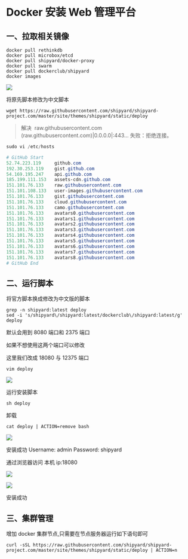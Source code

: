 # Docker 安装 Web 管理平台

## 一、拉取相关镜像

```纯文本
docker pull rethinkdb
docker pull microbox/etcd
docker pull shipyard/docker-proxy
docker pull swarm
docker pull dockerclub/shipyard
docker images
```

![](https://cdn.jsdelivr.net/gh/moomhub/notes_images01/images/1609727399794-88a9447a-0ac3-4e07-9b63-c133b21d8191.png)

将原先脚本修改为中文脚本

```纯文本
wget https://raw.githubusercontent.com/shipyard/shipyard-project.com/master/site/themes/shipyard/static/deploy
```

> 解决  raw.githubusercontent.com (raw.githubusercontent.com)|0.0.0.0|:443... 失败：拒绝连接。

```PowerShell
sudo vi /etc/hosts
```

```PowerShell
# GitHub Start
52.74.223.119     github.com
192.30.253.119    gist.github.com
54.169.195.247    api.github.com
185.199.111.153   assets-cdn.github.com
151.101.76.133    raw.githubusercontent.com
151.101.108.133   user-images.githubusercontent.com
151.101.76.133    gist.githubusercontent.com
151.101.76.133    cloud.githubusercontent.com
151.101.76.133    camo.githubusercontent.com
151.101.76.133    avatars0.githubusercontent.com
151.101.76.133    avatars1.githubusercontent.com
151.101.76.133    avatars2.githubusercontent.com
151.101.76.133    avatars3.githubusercontent.com
151.101.76.133    avatars4.githubusercontent.com
151.101.76.133    avatars5.githubusercontent.com
151.101.76.133    avatars6.githubusercontent.com
151.101.76.133    avatars7.githubusercontent.com
151.101.76.133    avatars8.githubusercontent.com
# GitHub End
```

## 二、运行脚本

将官方脚本换成修改为中文版的脚本

```纯文本
grep -n shipyard:latest deploy
sed -i 's/shipyard\/shipyard:latest/dockerclub\/shipyard:latest/g' deploy
```

默认会用到 8080 端口和 2375 端口

如果不想使用这两个端口可以修改

这里我们改成 18080 与 12375 端口

```纯文本
vim deploy
```

![](https://cdn.jsdelivr.net/gh/moomhub/notes_images01/images/1609727399813-68696108-209c-4b5a-a83c-fc410882da7a.png)

运行安装脚本

```纯文本
sh deploy
```

卸载

```纯文本
cat deploy | ACTION=remove bash
```

![](https://cdn.jsdelivr.net/gh/moomhub/notes_images01/images/1609727399795-4ef875c4-a34d-446a-bad2-9d583cdc7584.png)

安装成功 Username: admin Password: shipyard

通过浏览器访问 本机 ip:18080

![](https://cdn.jsdelivr.net/gh/moomhub/notes_images01/images/1609727399755-4ae946e6-36c2-4d99-8f11-59ef8cbb6bf1.png)

![](https://cdn.jsdelivr.net/gh/moomhub/notes_images01/images/1609727399785-375f27c0-9fd2-44fc-8be8-dbd8d51e4df9.png)

安装成功

## **三、集群管理**

增加 docker 集群节点,只需要在节点服务器运行如下语句即可

```shell
curl -sSL https://raw.githubusercontent.com/shipyard/shipyard-project.com/master/site/themes/shipyard/static/deploy | ACTION=n
```
